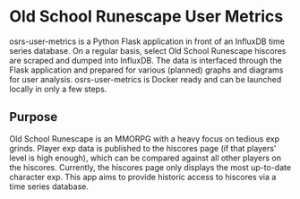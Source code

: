 # Old School Runescape User Metrics
osrs-user-metrics is a Python Flask application in front of an InfluxDB time series database. On a regular basis, select Old School Runescape hiscores are scraped and dumped into InfluxDB. 
The data is interfaced through the Flask application and prepared for various (planned) graphs and diagrams for user analysis. osrs-user-metrics is Docker ready and can be launched locally
in only a few steps.

## Purpose
Old School Runescape is an MMORPG with a heavy focus on tedious exp grinds. Player exp data is published to the hiscores page (if that players' level is high enough), which can be compared 
against all other players on the hiscores. Currently, the hiscores page only displays the most up-to-date character exp. This app aims to provide historic access to hiscores via a 
time series database. 
